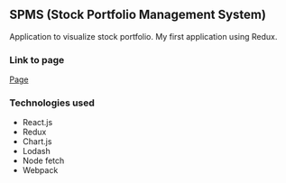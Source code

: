 ## SPMS (Stock Portfolio Management System)

Application to visualize stock portfolio. My first application using 
Redux. 

### Link to page

[Page](https://www.google.com)

### Technologies used 
- React.js 
- Redux
- Chart.js
- Lodash
- Node fetch
- Webpack